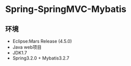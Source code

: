 # Spring-SpringMVC-Mybatis
## 环境
  + Eclipse:Mars Release (4.5.0)
  + Java web项目
  + JDK1.7
  + Spring3.2.0 + Mybatis3.2.7
